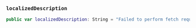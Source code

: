 
### `localizedDescription`

``` swift
public var localizedDescription: String = "Failed to perform fetch request. This is an internal error."

